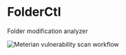# FolderCtl
Folder modification analyzer


![Meterian vulnerability scan workflow](https://github.com/matteobaccan/FolderCtl/workflows/Meterian%20vulnerability%20scan%20workflow/badge.svg)
